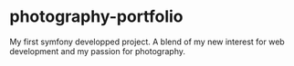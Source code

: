 # photography-portfolio
My first symfony developped project. A blend of my new interest for web development and my passion for photography.
